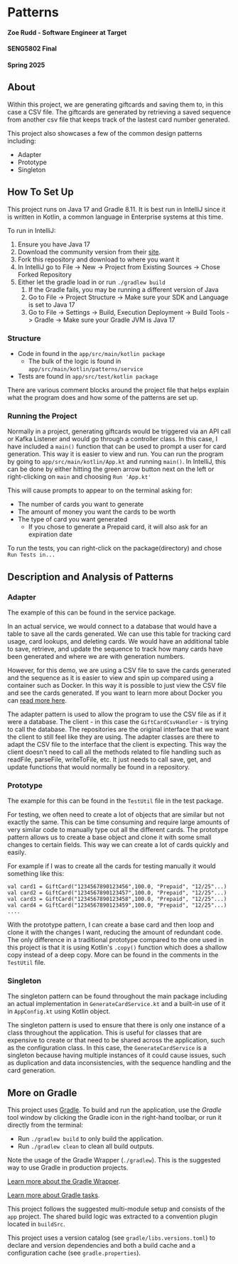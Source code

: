# Patterns

#### Zoe Rudd - Software Engineer at Target
#### SENG5802 Final
#### Spring 2025

## About
Within this project, we are generating giftcards and saving them to, in this case a CSV file. The giftcards are generated
by retrieving a saved sequence from another csv file that keeps track of the lastest card number generated.

This project also showcases a few of the common design patterns including:
- Adapter
- Prototype
- Singleton

## How To Set Up
This project runs on Java 17 and Gradle 8.11. It is best run in IntelliJ since it is written in Kotlin, a common
language in Enterprise systems at this time.

To run in IntelliJ:
1. Ensure you have Java 17
2. Download the community version from their [site](https://www.jetbrains.com/idea/).
3. Fork this repository and download to where you want it
4. In IntelliJ go to File -> New -> Project from Existing Sources -> Chose Forked Repository
5. Either let the gradle load in or run `./gradlew build`
    1. If the Gradle fails, you may be running a different version of Java
    2. Go to File -> Project Structure -> Make sure your SDK and Language is set to Java 17
    3. Go to File -> Settings -> Build, Execution Deployment -> Build Tools -> Gradle -> Make sure your Gradle JVM is Java 17

### Structure
- Code in found in the `app/src/main/kotlin package`
    - The bulk of the logic is found in `app/src/main/kotlin/patterns/service`
- Tests are found in `app/src/test/kotlin package`

There are various comment blocks around the project file that helps explain what the program does and how some of the patterns
are set up.


### Running the Project
Normally in a project, generating giftcards would be triggered via an API call or Kafka Listener and would go through a controller class. 
In this case, I have included a `main()` function that can be used to prompt a user for card generation. This way it is easier to view and run.
You can run the program by going to `app/src/main/kotlin/App.kt` and running `main()`.
In IntelliJ, this can be done by either hitting the green arrow button next on the left or right-clicking on `main` and choosing `Run 'App.kt'`

This will cause prompts to appear to on the terminal asking for:
- The number of cards you want to generate
- The amount of money you want the cards to be worth
- The type of card you want generated
    - If you chose to generate a Prepaid card, it will also ask for an expiration date

To run the tests, you can right-click on the package(directory) and chose `Run Tests in...`

## Description and Analysis of Patterns
### Adapter
The example of this can be found in the service package.

In an actual service, we would connect to a database that would have a table to save all the cards generated. We can use this table for tracking card usage, 
card lookups, and deleting cards. We would have an additional table to save, retrieve, and update the sequence to track
how many cards have been generated and where we are with generation numbers.

However, for this demo, we are using a CSV file to save the cards generated and the sequence as it is easier to view and spin up
compared using a container such as Docker. In this way it is possible to just view the CSV file and see the cards generated.
If you want to learn more about Docker you can [read more here](https://www.geeksforgeeks.org/containerization-using-docker/).

The adapter pattern is used to allow the program to use the CSV file as if it were a database. The client - in 
this case the `GiftCardCsvHandler` - is trying to call the database. The repositories are the original interface that 
we want the client to still feel like they are using. The adapter classes are there to adapt the CSV file to the interface that the client is expecting.
This way the client doesn't need to call all the methods related to file handling such as readFile, parseFile, writeToFile, etc. It just needs
to call save, get, and update functions that would normally be found in a repository.

### Prototype
The example for this can be found in the `TestUtil` file in the test package.

For testing, we often need to create a lot of objects that are similar but not exactly the same. This can be time consuming and
require large amounts of very similar code to manually type out all the different cards. The prototype pattern allows us to create a base object
and clone it with some small changes to certain fields. This way we can create a lot of cards quickly and easily.

For example if I was to create all the cards for testing manually it would something like this:
```` 
val card1 = GiftCard("1234567890123456",100.0, "Prepaid", "12/25"...)
val card2 = GiftCard("1234567890123457",100.0, "Prepaid", "12/25"...)
val card3 = GiftCard("1234567890123458",100.0, "Prepaid", "12/25"...)
val card4 = GiftCard("1234567890123459",100.0, "Prepaid", "12/25"...)
....
````

With the prototype pattern, I can create a base card and then loop and clone it with the changes I want, reducing the amount of redundant code.
The only difference in a traditional prototype compared to the one used in this project is that it is using Kotlin's `.copy()` function which
does a shallow copy instead of a deep copy. More can be found in the comments in the `TestUtil` file.

### Singleton
The singleton pattern can be found throughout the main package including an actual implementation in 
`GenerateCardService.kt` and a built-in use of it in `AppConfig.kt` using Kotlin object. 

The singleton pattern is used to ensure that there is only one instance of a class throughout the application.
This is useful for classes that are expensive to create or that need to be shared across the application, such as the configuration class.
In this case, the `GenerateCardService` is a singleton because having multiple instances
of it could cause issues, such as duplication and data inconsistencies, with the sequence handling and the card generation.

## More on Gradle

This project uses [Gradle](https://gradle.org/).
To build and run the application, use the *Gradle* tool window by clicking the Gradle icon in the right-hand toolbar,
or run it directly from the terminal:

* Run `./gradlew build` to only build the application.
* Run `./gradlew clean` to clean all build outputs.

Note the usage of the Gradle Wrapper (`./gradlew`).
This is the suggested way to use Gradle in production projects.

[Learn more about the Gradle Wrapper](https://docs.gradle.org/current/userguide/gradle_wrapper.html).

[Learn more about Gradle tasks](https://docs.gradle.org/current/userguide/command_line_interface.html#common_tasks).

This project follows the suggested multi-module setup and consists of the `app` project.
The shared build logic was extracted to a convention plugin located in `buildSrc`.

This project uses a version catalog (see `gradle/libs.versions.toml`) to declare and version dependencies
and both a build cache and a configuration cache (see `gradle.properties`).
